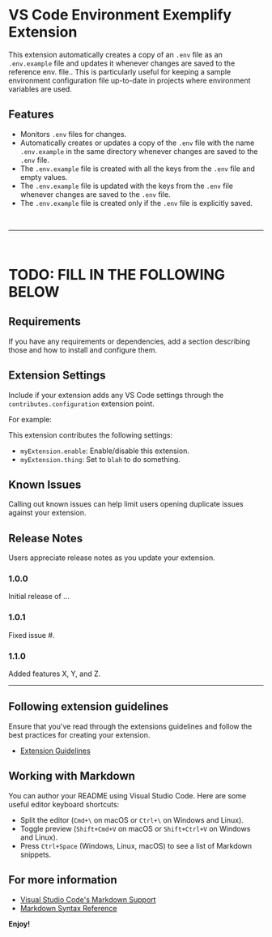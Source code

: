 # VS Code Environment Exemplify Extension

This extension automatically creates a copy of an `.env` file as an `.env.example` file and updates it whenever changes are saved to the reference env. file.. This is particularly useful for keeping a sample environment configuration file up-to-date in projects where environment variables are used.

## Features

- Monitors `.env` files for changes.
- Automatically creates or updates a copy of the `.env` file with the name `.env.example` in the same directory whenever changes are saved to the `.env` file.
- The `.env.example` file is created with all the keys from the `.env` file and empty values.
- The `.env.example` file is updated with the keys from the `.env` file whenever changes are saved to the `.env` file.
- The `.env.example` file is created only if the `.env` file is explicitly saved.

<br>

---

<br>

# TODO: FILL IN THE FOLLOWING BELOW

## Requirements

If you have any requirements or dependencies, add a section describing those and how to install and configure them.

## Extension Settings

Include if your extension adds any VS Code settings through the `contributes.configuration` extension point.

For example:

This extension contributes the following settings:

* `myExtension.enable`: Enable/disable this extension.
* `myExtension.thing`: Set to `blah` to do something.

## Known Issues

Calling out known issues can help limit users opening duplicate issues against your extension.

## Release Notes

Users appreciate release notes as you update your extension.

### 1.0.0

Initial release of ...

### 1.0.1

Fixed issue #.

### 1.1.0

Added features X, Y, and Z.

---

## Following extension guidelines

Ensure that you've read through the extensions guidelines and follow the best practices for creating your extension.

* [Extension Guidelines](https://code.visualstudio.com/api/references/extension-guidelines)

## Working with Markdown

You can author your README using Visual Studio Code. Here are some useful editor keyboard shortcuts:

* Split the editor (`Cmd+\` on macOS or `Ctrl+\` on Windows and Linux).
* Toggle preview (`Shift+Cmd+V` on macOS or `Shift+Ctrl+V` on Windows and Linux).
* Press `Ctrl+Space` (Windows, Linux, macOS) to see a list of Markdown snippets.

## For more information

* [Visual Studio Code's Markdown Support](http://code.visualstudio.com/docs/languages/markdown)
* [Markdown Syntax Reference](https://help.github.com/articles/markdown-basics/)

**Enjoy!**